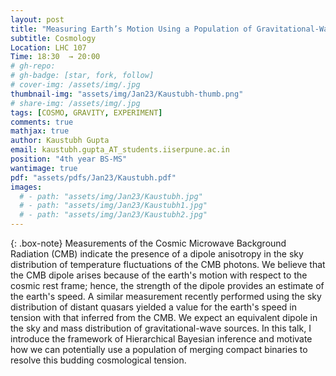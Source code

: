 ```yaml
---
layout: post
title: "Measuring Earth’s Motion Using a Population of Gravitational-Wave Sources"
subtitle: Cosmology 
Location: LHC 107
Time: 18:30  → 20:00
# gh-repo:
# gh-badge: [star, fork, follow]
# cover-img: /assets/img/.jpg
thumbnail-img: "assets/img/Jan23/Kaustubh-thumb.png"
# share-img: /assets/img/.jpg
tags: [COSMO, GRAVITY, EXPERIMENT]
comments: true
mathjax: true
author: Kaustubh Gupta
email: kaustubh.gupta_AT_students.iiserpune.ac.in
position: "4th year BS-MS"
wantimage: true
pdf: "assets/pdfs/Jan23/Kaustubh.pdf"
images:
  # - path: "assets/img/Jan23/Kaustubh.jpg"
  # - path: "assets/img/Jan23/Kaustubh1.jpg"
  # - path: "assets/img/Jan23/Kaustubh2.jpg"
---
```

{: .box-note}
Measurements of the Cosmic Microwave Background Radiation (CMB) indicate the presence of a dipole anisotropy in the sky distribution of temperature fluctuations of the CMB photons. We believe that the CMB dipole arises because of the earth's motion with respect to the cosmic rest frame; hence, the strength of the dipole provides an estimate of the earth's speed. A similar measurement recently performed using the sky distribution of distant quasars yielded a value for the earth's speed in tension with that inferred from the CMB. We expect an equivalent dipole in the sky and mass distribution of gravitational-wave sources. In this talk, I introduce the framework of Hierarchical Bayesian inference and motivate how we can potentially use a population of merging compact binaries to resolve this budding cosmological tension.